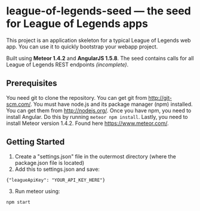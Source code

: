 # league-of-legends-seed — the seed for League of Legends apps
This project is an application skeleton for a typical League of Legends web app. You can use it to quickly bootstrap your webapp project.

Built using <b>Meteor 1.4.2</b> and <b>AngularJS 1.5.8</b>. The seed contains calls for all League of Legends REST endpoints <i>(incomplete)</i>.

## Prerequisites
You need git to clone the repository. You can get git from http://git-scm.com/. You must have node.js and its package manager (npm) installed. You can get them from http://nodejs.org/. Once you have npm, you need to install Angular. Do this by running `meteor npm install`. Lastly, you need to install Meteor version 1.4.2. Found here https://www.meteor.com/.

## Getting Started
1. Create a "settings.json" file in the outermost directory (where the package.json file is located)
2. Add this to settings.json and save: 
  ```
  {"leagueApiKey": "YOUR_API_KEY_HERE"}
  ```
3. Run meteor using:
  ```
  npm start
  ```
